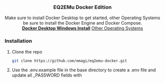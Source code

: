 <br />
<div align="center">
  <h3 align="center">EQ2EMu Docker Edition</h3>

  <p align="center">
    Make sure to install Docker Desktop to get started, other Operating Systems be sure to install the Docker Engine and Docker Compose.
    <br />
    <a href="https://docs.docker.com/desktop/install/windows-install/"><strong>Docker Desktop Windows Install</strong></a>
    <a href="https://docs.docker.com/engine/install/">Other Operating Systems</a>
  </p>
</div>

### Installation

1. Clone the repo
   ```sh
   git clone https://github.com/emagi/eq2emu-docker.git
   ```
2. Use the .env.example file in the base directory to create a .env file and update all _PASSWORD fields with <template> with a password surrounded by quotes, eg. "custompassword"
	- Windows Users can use eq2emu.bat to be prompted for password fields and start, stop, down(remove) the eq2emu-docker services.  Skip step 3 and 4 if using eq2emu.bat to start.
3. Use command prompt to open up the eq2emu-docker directory with docker-compose.yaml
4. Issue 'docker compose up'
5. A number of images will download to make the full server, this can take some time depending on your connection.
6. After about 1-2 minutes, eq2emu-server should appear on the prompt, briefly after you should be able to access https://127.0.0.1:2424/ for the admin interface, enter the EQ2DAWN_ADMIN_PASSWORD supplied in the .env file.
7. Use your compatible EverQuest 2 client to login by updating eq2_default.ini to us cl_ls_address 127.0.0.1

## Additional Notes
http://127.0.0.1/eq2db will allow access to the EQ2EMu DB Editor, default user is 'admin' with the password EQ2EDITOR_ADMIN_PASSWORD set in the .env file.